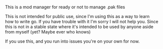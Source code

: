 This is a mod manager for ready or not to manage .pak files


This is not intended for public use, since I'm using this as a way to learn how to write go. If you have trouble with it I'm sorry I will not help you. Since this is not in a stable state where it's intended to be used by anyone aside from myself (yet? Maybe ever who knows) 


If you use this, and you run into issues you're on your own for now.